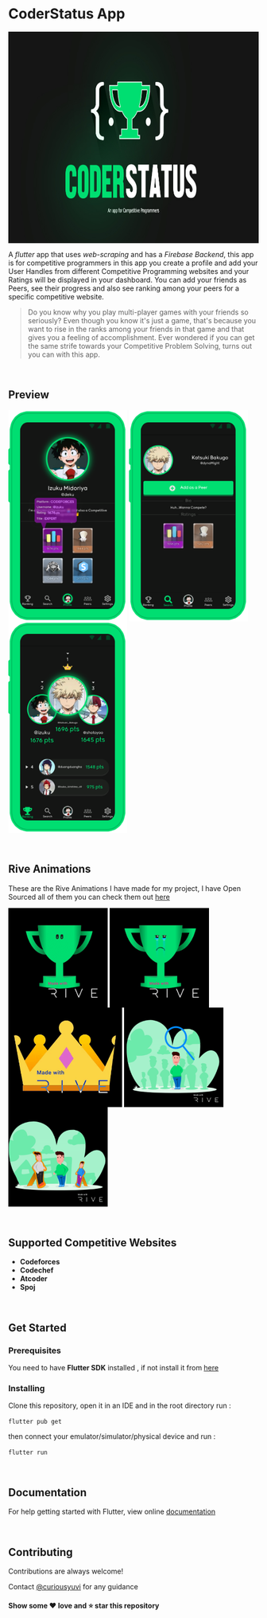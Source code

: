 
# CoderStatus App
<img src="readmeAssets/appBannerPlaystore.jpg" height="425" align="center" >

A *flutter* app that uses *web-scraping* and has a *Firebase Backend*, this app is for competitive programmers in this app you create a profile and add your User Handles from different Competitive Programming websites and your Ratings will be displayed in your dashboard. You can add your friends as Peers, see their progress and also see ranking among your peers for a specific competitive website.

>Do you know why you play multi-player games with your friends so seriously? Even though you know it's just a game, that's because you want to rise in the ranks among your friends in that game and that gives you a feeling of accomplishment. Ever wondered if you can get the same strife towards your Competitive Problem Solving, turns out you can with this app.

<br>

## Preview

<img src="readmeAssets/Preview1.png" height="425" align="center" > <img src="readmeAssets/Preview2.png" height="425" align="center" > <img src="readmeAssets/Preview3.png" height="425" align="center" >

<br>

## Rive Animations
   These are the Rive Animations I have made for my project, I have Open Sourced all of them you can check them out [here](https://rive.app/curiousyuvi/)

<img src="readmeAssets/trophyHovering.gif" height="200" align="center" > <img src="readmeAssets/trophyCrying.gif" height="200" align="center" > <img src="readmeAssets/crownRotating.gif" height="200" align="center" > <img src="readmeAssets/searching.gif" height="200" align="center" > <img src="readmeAssets/noFriends.gif" height="200" align="center" >

<br>

## Supported Competitive Websites
- **Codeforces**
- **Codechef**
- **Atcoder**
- **Spoj**

<br>

## Get Started

### Prerequisites

You need to have **Flutter SDK** installed , if not install it from [here](https://flutter.dev/docs/get-started/install)

### Installing
Clone this repository, open it in an IDE and in the root directory run :

`flutter pub get`

then connect your emulator/simulator/physical device and run :

`flutter run`

<br>

## Documentation

For help getting started with Flutter, view online [documentation](https://flutter.dev/docs)

<br>

## Contributing

Contributions are always welcome!

Contact [@curiousyuvi](https://www.github.com/curiousyuvi) for any guidance

#### Show some :heart: love and :star: star this repository